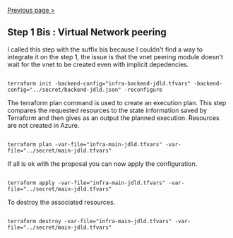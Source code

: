 [Previous page >](../)

Step 1 Bis : Virtual Network peering
-----

I called this step with the suffix bis because I couldn't find a way to integrate it on the step 1, the issue is that the vnet peering module doesn't wait for the vnet to be created even with implicit depedencies.

```hcl

terraform init -backend-config="infra-backend-jdld.tfvars" -backend-config="../secret/backend-jdld.json" -reconfigure

```

The terraform plan command is used to create an execution plan.
This step compares the requested resources to the state information saved by Terraform and then gives as an output the planned execution. Resources are not created in Azure.
```hcl

terraform plan -var-file="infra-main-jdld.tfvars" -var-file="../secret/main-jdld.tfvars"

```

If all is ok with the proposal you can now apply the configuration.
```hcl

terraform apply -var-file="infra-main-jdld.tfvars" -var-file="../secret/main-jdld.tfvars"

```

To destroy the associated resources.
```hcl

terraform destroy -var-file="infra-main-jdld.tfvars" -var-file="../secret/main-jdld.tfvars"

```

